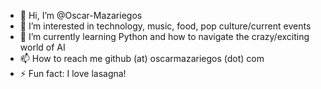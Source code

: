- 👋 Hi, I’m @Oscar-Mazariegos
- 👀 I’m interested in technology, music, food, pop culture/current events
- 🌱 I’m currently learning Python and how to navigate the crazy/exciting world of AI
- 📫 How to reach me github (at) oscarmazariegos (dot) com
- ⚡ Fun fact: I love lasagna!

<!---
Oscar-Mazariegos/Oscar-Mazariegos is a ✨ special ✨ repository because its `README.md` (this file) appears on your GitHub profile.
You can click the Preview link to take a look at your changes.
--->
